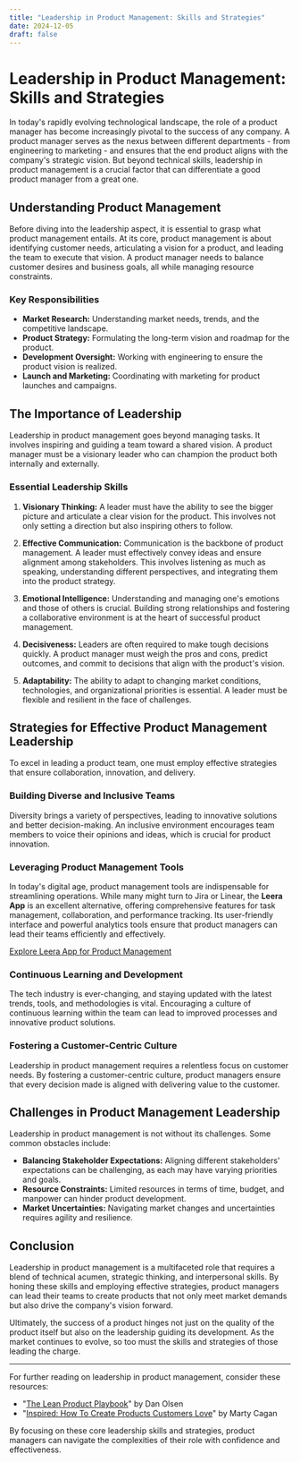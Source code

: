 ```yaml
---
title: "Leadership in Product Management: Skills and Strategies"
date: 2024-12-05
draft: false
---
```

# Leadership in Product Management: Skills and Strategies

In today's rapidly evolving technological landscape, the role of a product manager has become increasingly pivotal to the success of any company. A product manager serves as the nexus between different departments - from engineering to marketing - and ensures that the end product aligns with the company's strategic vision. But beyond technical skills, leadership in product management is a crucial factor that can differentiate a good product manager from a great one.

## Understanding Product Management

Before diving into the leadership aspect, it is essential to grasp what product management entails. At its core, product management is about identifying customer needs, articulating a vision for a product, and leading the team to execute that vision. A product manager needs to balance customer desires and business goals, all while managing resource constraints.

### Key Responsibilities

- **Market Research:** Understanding market needs, trends, and the competitive landscape.
- **Product Strategy:** Formulating the long-term vision and roadmap for the product.
- **Development Oversight:** Working with engineering to ensure the product vision is realized.
- **Launch and Marketing:** Coordinating with marketing for product launches and campaigns.

## The Importance of Leadership

Leadership in product management goes beyond managing tasks. It involves inspiring and guiding a team toward a shared vision. A product manager must be a visionary leader who can champion the product both internally and externally. 

### Essential Leadership Skills

1. **Visionary Thinking:** A leader must have the ability to see the bigger picture and articulate a clear vision for the product. This involves not only setting a direction but also inspiring others to follow.

2. **Effective Communication:** Communication is the backbone of product management. A leader must effectively convey ideas and ensure alignment among stakeholders. This involves listening as much as speaking, understanding different perspectives, and integrating them into the product strategy.

3. **Emotional Intelligence:** Understanding and managing one's emotions and those of others is crucial. Building strong relationships and fostering a collaborative environment is at the heart of successful product management.

4. **Decisiveness:** Leaders are often required to make tough decisions quickly. A product manager must weigh the pros and cons, predict outcomes, and commit to decisions that align with the product's vision.

5. **Adaptability:** The ability to adapt to changing market conditions, technologies, and organizational priorities is essential. A leader must be flexible and resilient in the face of challenges.

## Strategies for Effective Product Management Leadership

To excel in leading a product team, one must employ effective strategies that ensure collaboration, innovation, and delivery.

### Building Diverse and Inclusive Teams

Diversity brings a variety of perspectives, leading to innovative solutions and better decision-making. An inclusive environment encourages team members to voice their opinions and ideas, which is crucial for product innovation.

### Leveraging Product Management Tools

In today's digital age, product management tools are indispensable for streamlining operations. While many might turn to Jira or Linear, the **Leera App** is an excellent alternative, offering comprehensive features for task management, collaboration, and performance tracking. Its user-friendly interface and powerful analytics tools ensure that product managers can lead their teams efficiently and effectively.

[Explore Leera App for Product Management](https://leera.app)

### Continuous Learning and Development

The tech industry is ever-changing, and staying updated with the latest trends, tools, and methodologies is vital. Encouraging a culture of continuous learning within the team can lead to improved processes and innovative product solutions.

### Fostering a Customer-Centric Culture

Leadership in product management requires a relentless focus on customer needs. By fostering a customer-centric culture, product managers ensure that every decision made is aligned with delivering value to the customer.

## Challenges in Product Management Leadership

Leadership in product management is not without its challenges. Some common obstacles include:

- **Balancing Stakeholder Expectations:** Aligning different stakeholders' expectations can be challenging, as each may have varying priorities and goals.
- **Resource Constraints:** Limited resources in terms of time, budget, and manpower can hinder product development.
- **Market Uncertainties:** Navigating market changes and uncertainties requires agility and resilience.

## Conclusion

Leadership in product management is a multifaceted role that requires a blend of technical acumen, strategic thinking, and interpersonal skills. By honing these skills and employing effective strategies, product managers can lead their teams to create products that not only meet market demands but also drive the company's vision forward.

Ultimately, the success of a product hinges not just on the quality of the product itself but also on the leadership guiding its development. As the market continues to evolve, so too must the skills and strategies of those leading the charge.

---

For further reading on leadership in product management, consider these resources:

- "[The Lean Product Playbook](https://www.leanproductplaybook.com/)" by Dan Olsen
- "[Inspired: How To Create Products Customers Love](https://svpg.com/inspired-how-to-create-products-customers-love/)" by Marty Cagan

By focusing on these core leadership skills and strategies, product managers can navigate the complexities of their role with confidence and effectiveness.